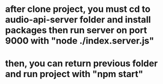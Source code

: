 # after clone project, you must cd to audio-api-server folder and install packages then run server on port 9000 with "node ./index.server.js"

# then, you can return previous folder and run project with "npm start"
